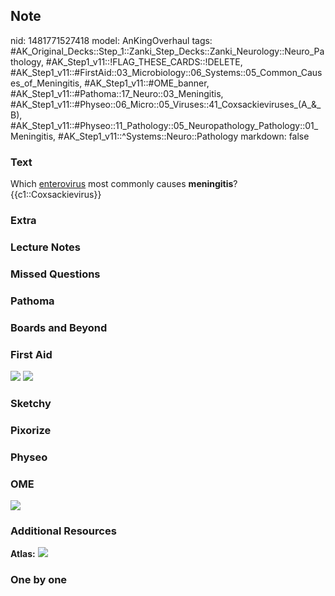 ## Note
nid: 1481771527418
model: AnKingOverhaul
tags: #AK_Original_Decks::Step_1::Zanki_Step_Decks::Zanki_Neurology::Neuro_Pathology, #AK_Step1_v11::!FLAG_THESE_CARDS::!DELETE, #AK_Step1_v11::#FirstAid::03_Microbiology::06_Systems::05_Common_Causes_of_Meningitis, #AK_Step1_v11::#OME_banner, #AK_Step1_v11::#Pathoma::17_Neuro::03_Meningitis, #AK_Step1_v11::#Physeo::06_Micro::05_Viruses::41_Coxsackieviruses_(A_&_B), #AK_Step1_v11::#Physeo::11_Pathology::05_Neuropathology_Pathology::01_Meningitis, #AK_Step1_v11::^Systems::Neuro::Pathology
markdown: false

### Text
<div>
  Which <u>enterovirus</u> most commonly causes <b>meningitis</b>?
</div>
<div>
  {{c1::Coxsackievirus}}
</div>

### Extra


### Lecture Notes


### Missed Questions


### Pathoma


### Boards and Beyond


### First Aid
<img src="tmphKZs4p.png"> <img src="tmpYCEnu1.png">

### Sketchy


### Pixorize


### Physeo


### OME
<div class="ome-widget">
  <a href="https://onlinemeded.org?ref=anki"><img src=
  "_OME_AnkiFlashcards_General_7.png"></a>
</div>

### Additional Resources
<b>Atlas:</b> <img src="tmpyoN4Un.png">

### One by one

